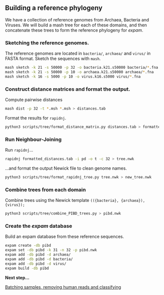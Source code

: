 ## Building a reference phylogeny

We have a collection of reference genomes from Archaea, Bacteria and Viruses. We will build a mash tree for each of these domains, and then concatenate these trees to form the reference phylogeny for *expam*.

### Sketching the reference genomes.

The reference genomes are located in `bacteria/`, `archaea/` and `virus/` in FASTA format. Sketch the sequences with `mash`.

```bash
mash sketch -k 21 -s 50000 -p 32 -o bacteria.k21.s50000 bacteria/*.fna
mash sketch -k 21 -s 50000 -p 10 -o archaea.k21.s50000 archaea/*.fna
mash sketch -k 16 -s 5000 -p 10 -o virus.k16.s5000 virus/*.fna
```

### Construct distance matrices and format the output.

Compute pairwise distances

```bash
mash dist -p 32 -t *.msh *.msh > distances.tab
```

Format the results for `rapidnj`.

```bash
python3 scripts/tree/format_distance_matrix.py distances.tab > formatted_distances.tab
```

### Run Neighbour-Joining

Run `rapidnj`...

```bash
rapidnj formatted_distances.tab -i pd -o t -c 32 > tree.nwk
```

...and format the output Newick file to clean genome names.

```bash
python3 scripts/tree/format_rapidnj_tree.py tree.nwk > new_tree.nwk
```

### Combine trees from each domain

Combine trees using the Newick template `(({bacteria}, {archaea}), {virus});`

```bash
python3 scripts/tree/combine_PIBD_trees.py > pibd.nwk
```

### Create the *expam* database

Build an expam database from these reference sequences.

```bash
expam create -db pibd
expam set -db pibd -k 31 -n 32 -p pibd.nwk
expam add -db pibd -d archaea/
expam add -db pibd -d bacteria/
expam add -db pibd -d virus/
expam build -db pibd
```

**Next step...**

[Batching samples, removing human reads and classifying](./1_classification.md)
